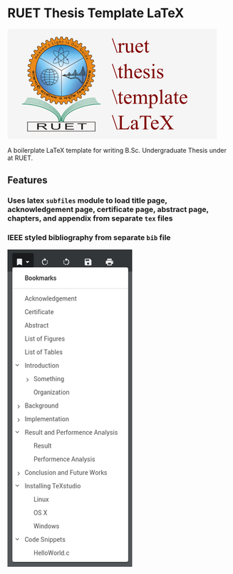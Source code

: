 # RUET Thesis Template LaTeX

![Cover](doc/cover.png)

A boilerplate LaTeX template for writing B.Sc. Undergraduate Thesis under at RUET.

## Features

### Uses latex `subfiles` module to load title page, acknowledgement page, certificate page, abstract page, chapters, and appendix from separate `tex` files
### IEEE styled bibliography from separate `bib` file

![Contents](doc/href.png)
